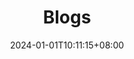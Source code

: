 ---
title: Blogs
description:
tags: []
date: 2024-01-01T10:11:15+08:00
layoutBackgroundHeaderSpace: false
---